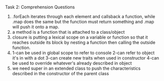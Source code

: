 Task 2: Comprehension Questions

1.  .forEach iterates through each element and callsback a function, while .map does the same but the function must return something and .map will push it onto a map.
2.  a method is a function that is attached to a class/object
3.  closure is putting a lexical scope on a variable or function so that it reaches outside its block by nesting a function then calling the outside function.
4.  1-can be used in global scope to refer to console
    2-can refer to object it's in with a dot
    3-can create new traits when used in constructor
    4-can be used to override whatever's already described in object
5.  we need super in an extended class to push the characteristics described in the constructor of the parent class
